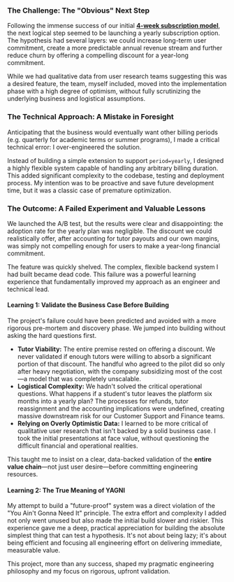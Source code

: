 ### **The Challenge: The "Obvious" Next Step**

Following the immense success of our initial **[4-week subscription model](##casestudy-subscription-model)**, the next logical step seemed to be launching a yearly subscription option. The hypothesis had several layers: we could increase long-term user commitment, create a more predictable annual revenue stream and further reduce churn by offering a compelling discount for a year-long commitment.

While we had qualitative data from user research teams suggesting this was a desired feature, the team, myself included, moved into the implementation phase with a high degree of optimism, without fully scrutinizing the underlying business and logistical assumptions.

### **The Technical Approach: A Mistake in Foresight**

Anticipating that the business would eventually want other billing periods (e.g. quarterly for academic terms or summer programs), I made a critical technical error: I over-engineered the solution.

Instead of building a simple extension to support `period=yearly`, I designed a highly flexible system capable of handling any arbitrary billing duration. This added significant complexity to the codebase, testing and deployment process. My intention was to be proactive and save future development time, but it was a classic case of premature optimization.

### **The Outcome: A Failed Experiment and Valuable Lessons**

We launched the A/B test, but the results were clear and disappointing: the adoption rate for the yearly plan was negligible. The discount we could realistically offer, after accounting for tutor payouts and our own margins, was simply not compelling enough for users to make a year-long financial commitment.

The feature was quickly shelved. The complex, flexible backend system I had built became dead code. This failure was a powerful learning experience that fundamentally improved my approach as an engineer and technical lead.

#### **Learning 1: Validate the Business Case Before Building**
The project's failure could have been predicted and avoided with a more rigorous pre-mortem and discovery phase. We jumped into building without asking the hard questions first.
*   **Tutor Viability:** The entire premise rested on offering a discount. We never validated if enough tutors were willing to absorb a significant portion of that discount. The handful who agreed to the pilot did so only after heavy negotiation, with the company subsidizing most of the cost—a model that was completely unscalable.
*   **Logistical Complexity:** We hadn't solved the critical operational questions. What happens if a student's tutor leaves the platform six months into a yearly plan? The processes for refunds, tutor reassignment and the accounting implications were undefined, creating massive downstream risk for our Customer Support and Finance teams.
*   **Relying on Overly Optimistic Data:** I learned to be more critical of qualitative user research that isn't backed by a solid business case. I took the initial presentations at face value, without questioning the difficult financial and operational realities.

This taught me to insist on a clear, data-backed validation of the **entire value chain**—not just user desire—before committing engineering resources.

#### **Learning 2: The True Meaning of YAGNI**
My attempt to build a "future-proof" system was a direct violation of the "You Ain't Gonna Need It" principle. The extra effort and complexity I added not only went unused but also made the initial build slower and riskier. This experience gave me a deep, practical appreciation for building the absolute simplest thing that can test a hypothesis. It's not about being lazy; it's about being efficient and focusing all engineering effort on delivering immediate, measurable value.

This project, more than any success, shaped my pragmatic engineering philosophy and my focus on rigorous, upfront validation.
